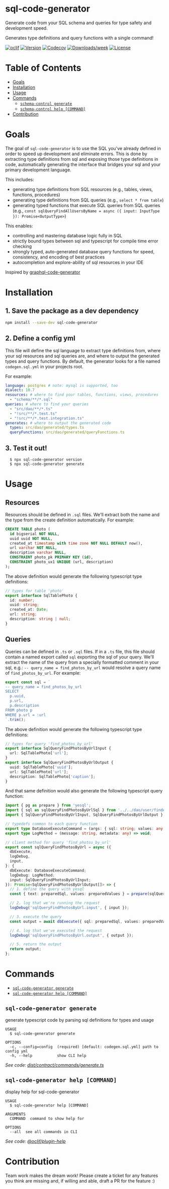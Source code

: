 sql-code-generator
==============

Generate code from your SQL schema and queries for type safety and development speed.

Generates type definitions and query functions with a single command!

[![oclif](https://img.shields.io/badge/cli-oclif-brightgreen.svg)](https://oclif.io)
[![Version](https://img.shields.io/npm/v/sql-code-generator.svg)](https://npmjs.org/package/sql-code-generator)
[![Codecov](https://codecov.io/gh/uladkasach/sql-code-generator/branch/master/graph/badge.svg)](https://codecov.io/gh/uladkasach/sql-code-generator)
[![Downloads/week](https://img.shields.io/npm/dw/sql-code-generator.svg)](https://npmjs.org/package/sql-code-generator)
[![License](https://img.shields.io/npm/l/sql-code-generator.svg)](https://github.com/uladkasach/sql-code-generator/blob/master/package.json)

# Table of Contents
<!-- toc -->
- [Goals](#goals)
- [Installation](#installation)
- [Usage](#usage)
- [Commands](#commands)
  - [`schema-control generate`](#schema-control-generate)
  - [`schema-control help [COMMAND]`](#schema-control-help-command)
- [Contribution](#contribution)
<!-- tocstop -->

# Goals

The goal of `sql-code-generator` is to use the SQL you've already defined in order to speed up development and eliminate errors. This is done by extracting type definitions from sql and exposing those type definitions in code, automatically generating the interface that bridges your sql and your primary development language.

This includes:
- generating type definitions from SQL resources (e.g., tables, views, functions, procedures)
- generating type definitions from SQL queries (e.g., `select * from table`)
- generating typed functions that execute SQL queries from SQL queries (e.g., `const sqlQueryFindAllUsersByName = async ({ input: InputType }): Promise<OutputType>`)

This enables:
- controlling and mastering database logic fully in SQL
- strictly bound types between sql and typescript for compile time error checking
- strongly typed, auto-generated database query functions for speed, consistency, and encoding of best practices
- autocompletion and explore-ability of sql resources in your IDE

Inspired by [graphql-code-generator](https://graphql-code-generator.com/)

# Installation

## 1. Save the package as a dev dependency
  ```sh
  npm install --save-dev sql-code-generator
  ```

## 2. Define a config yml

This file will define the sql language to extract type definitions from, where your sql resources and sql queries are, and where to output the generated types and query functions. By default, the generator looks for a file named `codegen.sql.yml` in your projects root.

For example:
```yml
language: postgres # note: mysql is supported, too
dialect: 10.7
resources: # where to find your tables, functions, views, procedures
  - "schema/**/*.sql"
queries: # where to find your queries
  - "src/dao/**/*.ts"
  - "!src/**/*.test.ts"
  - "!src/**/*.test.integration.ts"
generates: # where to output the generated code
  types: src/dao/generated/types.ts
  queryFunctions: src/dao/generated/queryFunctions.ts
```

## 3. Test it out!
```
  $ npx sql-code-generator version
  $ npx sql-code-generator generate
```


# Usage

## Resources

Resources should be defined in `.sql` files. We'll extract both the name and the type from the create definition automatically. For example:
```sql
CREATE TABLE photo (
  id bigserial NOT NULL,
  uuid uuid NOT NULL,
  created_at timestamp with time zone NOT NULL DEFAULT now(),
  url varchar NOT NULL,
  description varchar NULL,
  CONSTRAINT photo_pk PRIMARY KEY (id),
  CONSTRAINT photo_ux1 UNIQUE (url, description)
);
```

The above definition would generate the following typescript type definitions:
```ts
// types for table 'photo'
export interface SqlTablePhoto {
  id: number;
  uuid: string;
  created_at: Date;
  url: string;
  description: string | null;
}
```

## Queries
Queries can be defined in `.ts` or `.sql` files. If in a `.ts` file, this file should contain a named export called `sql` exporting the sql of your query. We'll extract the name of the query from a specially formatted comment in your sql, e.g.: `-- query_name = find_photos_by_url` would resolve a query name of `find_photos_by_url`. For example:

```ts
export const sql = `
-- query_name = find_photos_by_url
SELECT
  p.uuid,
  p.url,
  p.description
FROM photo p
WHERE p.url = :url
`.trim();
```

The above definition would generate the following typescript type definitions:
```ts
// types for query 'find_photos_by_url'
export interface SqlQueryFindPhotosByUrlInput {
  url: SqlTablePhoto['url'];
}
export interface SqlQueryFindPhotosByUrlOutput {
  uuid: SqlTablePhoto['uuid'];
  url: SqlTablePhoto['url'];
  description: SqlTablePhoto['caption'];
}
```

And that same definition would also generate the following typescript query function:
```ts
import { pg as prepare } from 'yesql';
import { sql as sqlQueryFindPhotosByUrlSql } from '../../dao/user/findAllByName';
import { SqlQueryFindPhotosByUrlInput, SqlQueryFindPhotosByUrlOutput } from './types';

// typedefs common to each query function
export type DatabaseExecuteCommand = (args: { sql: string; values: any[] }) => Promise<any[]>;
export type LogMethod = (message: string, metadata: any) => void;

// client method for query 'find_photos_by_url'
export const sqlQueryFindPhotosByUrl = async ({
  dbExecute,
  logDebug,
  input,
}: {
  dbExecute: DatabaseExecuteCommand;
  logDebug: LogMethod;
  input: SqlQueryFindPhotosByUrlInput;
}): Promise<SqlQueryFindPhotosByUrlOutput[]> => {
  // 1. define the query with yesql
  const { text: preparedSql, values: preparedValues } = prepare(sqlQueryFindPhotosByUrlSql)(input);

  // 2. log that we're running the request
  logDebug('sqlQueryFindPhotosByUrl.input', { input });

  // 3. execute the query
  const output = await dbExecute({ sql: preparedSql, values: preparedValues });

  // 4. log that we've executed the request
  logDebug('sqlQueryFindPhotosByUrl.output', { output });

  // 5. return the output
  return output;
};
```

# Commands
<!-- commands -->
* [`sql-code-generator generate`](#sql-code-generator-generate)
* [`sql-code-generator help [COMMAND]`](#sql-code-generator-help-command)

## `sql-code-generator generate`

generate typescript code by parsing sql definitions for types and usage

```
USAGE
  $ sql-code-generator generate

OPTIONS
  -c, --config=config  (required) [default: codegen.sql.yml] path to config yml
  -h, --help           show CLI help
```

_See code: [dist/contract/commands/generate.ts](https://github.com/uladkasach/sql-code-generator/blob/v0.0.0/dist/contract/commands/generate.ts)_

## `sql-code-generator help [COMMAND]`

display help for sql-code-generator

```
USAGE
  $ sql-code-generator help [COMMAND]

ARGUMENTS
  COMMAND  command to show help for

OPTIONS
  --all  see all commands in CLI
```

_See code: [@oclif/plugin-help](https://github.com/oclif/plugin-help/blob/v2.2.0/src/commands/help.ts)_
<!-- commandsstop -->


# Contribution

Team work makes the dream work! Please create a ticket for any features you think are missing and, if willing and able, draft a PR for the feature :)

